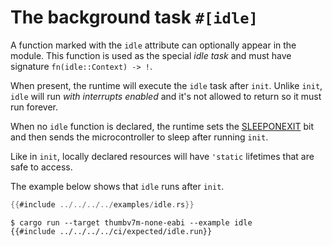 # The background task `#[idle]`

A function marked with the `idle` attribute can optionally appear in the
module. This function is used as the special *idle task* and must have
signature `fn(idle::Context) -> !`.

When present, the runtime will execute the `idle` task after `init`. Unlike
`init`, `idle` will run *with interrupts enabled* and it's not allowed to return
so it must run forever.

When no `idle` function is declared, the runtime sets the [SLEEPONEXIT] bit and
then sends the microcontroller to sleep after running `init`.

[SLEEPONEXIT]: https://developer.arm.com/docs/100737/0100/power-management/sleep-mode/sleep-on-exit-bit

Like in `init`, locally declared resources will have `'static` lifetimes that are safe to access.

The example below shows that `idle` runs after `init`.

``` rust
{{#include ../../../../examples/idle.rs}}
```

``` console
$ cargo run --target thumbv7m-none-eabi --example idle
{{#include ../../../../ci/expected/idle.run}}
```
